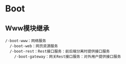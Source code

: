 # Boot

## Www模块继承

```
/-boot-www：网络服务
  /-boot-web：网页资源服务
  /-boot-rest：Rest接口服务：前后端分离时提供接口服务
    /-boot-gateway：网关Rest接口服务：对外用户提供接口服务
```

